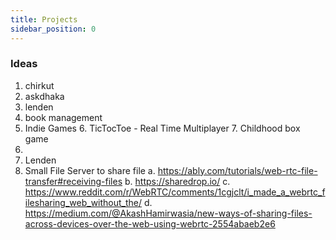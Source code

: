 ```yaml
---
title: Projects
sidebar_position: 0
---
```


### Ideas

1. chirkut
2. askdhaka
3. lenden
4. book management
5. Indie Games
   6. TicTocToe - Real Time Multiplayer
   7. Childhood box game
8. 
9. Lenden
10. Small File Server to share file
a. https://ably.com/tutorials/web-rtc-file-transfer#receiving-files
b. https://sharedrop.io/
c. https://www.reddit.com/r/WebRTC/comments/1cgjclt/i_made_a_webrtc_filesharing_web_without_the/
d. https://medium.com/@AkashHamirwasia/new-ways-of-sharing-files-across-devices-over-the-web-using-webrtc-2554abaeb2e6

